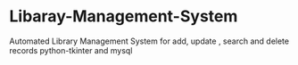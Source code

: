 # Libaray-Management-System
Automated Library Management System for add, update , search and delete records 
python-tkinter and mysql
